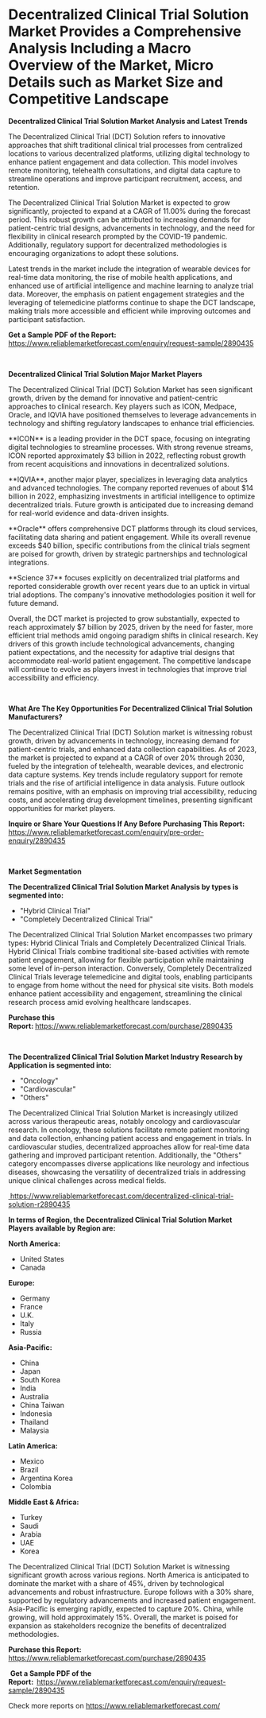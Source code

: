 <p><h1>Decentralized Clinical Trial Solution Market Provides a Comprehensive Analysis Including a Macro Overview of the Market, Micro Details such as Market Size and Competitive Landscape</h1></p><p><strong>Decentralized Clinical Trial Solution Market Analysis and Latest Trends</strong></p>
<p><p>The Decentralized Clinical Trial (DCT) Solution refers to innovative approaches that shift traditional clinical trial processes from centralized locations to various decentralized platforms, utilizing digital technology to enhance patient engagement and data collection. This model involves remote monitoring, telehealth consultations, and digital data capture to streamline operations and improve participant recruitment, access, and retention.</p><p>The Decentralized Clinical Trial Solution Market is expected to grow significantly, projected to expand at a CAGR of 11.00% during the forecast period. This robust growth can be attributed to increasing demands for patient-centric trial designs, advancements in technology, and the need for flexibility in clinical research prompted by the COVID-19 pandemic. Additionally, regulatory support for decentralized methodologies is encouraging organizations to adopt these solutions.</p><p>Latest trends in the market include the integration of wearable devices for real-time data monitoring, the rise of mobile health applications, and enhanced use of artificial intelligence and machine learning to analyze trial data. Moreover, the emphasis on patient engagement strategies and the leveraging of telemedicine platforms continue to shape the DCT landscape, making trials more accessible and efficient while improving outcomes and participant satisfaction.</p></p>
<p><strong>Get a Sample PDF of the Report:&nbsp;</strong> <a href="https://www.reliablemarketforecast.com/enquiry/request-sample/2890435?utm_campaign=2732&utm_medium=2&utm_source=Github&utm_content=ia&utm_term=14032025&utm_id=decentralized-clinical-trial-solution">https://www.reliablemarketforecast.com/enquiry/request-sample/2890435</a></p>
<p>&nbsp;</p>
<p><strong>Decentralized Clinical Trial Solution Major Market Players</strong></p>
<p><p>The Decentralized Clinical Trial (DCT) Solution Market has seen significant growth, driven by the demand for innovative and patient-centric approaches to clinical research. Key players such as ICON, Medpace, Oracle, and IQVIA have positioned themselves to leverage advancements in technology and shifting regulatory landscapes to enhance trial efficiencies.</p><p>**ICON** is a leading provider in the DCT space, focusing on integrating digital technologies to streamline processes. With strong revenue streams, ICON reported approximately $3 billion in 2022, reflecting robust growth from recent acquisitions and innovations in decentralized solutions.</p><p>**IQVIA**, another major player, specializes in leveraging data analytics and advanced technologies. The company reported revenues of about $14 billion in 2022, emphasizing investments in artificial intelligence to optimize decentralized trials. Future growth is anticipated due to increasing demand for real-world evidence and data-driven insights.</p><p>**Oracle** offers comprehensive DCT platforms through its cloud services, facilitating data sharing and patient engagement. While its overall revenue exceeds $40 billion, specific contributions from the clinical trials segment are poised for growth, driven by strategic partnerships and technological integrations.</p><p>**Science 37** focuses explicitly on decentralized trial platforms and reported considerable growth over recent years due to an uptick in virtual trial adoptions. The company's innovative methodologies position it well for future demand.</p><p>Overall, the DCT market is projected to grow substantially, expected to reach approximately $7 billion by 2025, driven by the need for faster, more efficient trial methods amid ongoing paradigm shifts in clinical research. Key drivers of this growth include technological advancements, changing patient expectations, and the necessity for adaptive trial designs that accommodate real-world patient engagement. The competitive landscape will continue to evolve as players invest in technologies that improve trial accessibility and efficiency.</p></p>
<p>&nbsp;</p>
<p><strong>What Are The Key Opportunities For Decentralized Clinical Trial Solution Manufacturers?</strong></p>
<p><p>The Decentralized Clinical Trial (DCT) Solution market is witnessing robust growth, driven by advancements in technology, increasing demand for patient-centric trials, and enhanced data collection capabilities. As of 2023, the market is projected to expand at a CAGR of over 20% through 2030, fueled by the integration of telehealth, wearable devices, and electronic data capture systems. Key trends include regulatory support for remote trials and the rise of artificial intelligence in data analysis. Future outlook remains positive, with an emphasis on improving trial accessibility, reducing costs, and accelerating drug development timelines, presenting significant opportunities for market players.</p></p>
<p><strong>Inquire or Share Your Questions If Any Before Purchasing This Report:</strong> <a href="https://www.reliablemarketforecast.com/enquiry/pre-order-enquiry/2890435?utm_campaign=2732&utm_medium=2&utm_source=Github&utm_content=ia&utm_term=14032025&utm_id=decentralized-clinical-trial-solution">https://www.reliablemarketforecast.com/enquiry/pre-order-enquiry/2890435</a></p>
<p>&nbsp;</p>
<p><strong>Market Segmentation</strong></p>
<p><strong>The Decentralized Clinical Trial Solution Market Analysis by types is segmented into:</strong></p>
<p><ul><li>"Hybrid Clinical Trial"</li><li>"Completely Decentralized Clinical Trial"</li></ul></p>
<p><p>The Decentralized Clinical Trial Solution Market encompasses two primary types: Hybrid Clinical Trials and Completely Decentralized Clinical Trials. Hybrid Clinical Trials combine traditional site-based activities with remote patient engagement, allowing for flexible participation while maintaining some level of in-person interaction. Conversely, Completely Decentralized Clinical Trials leverage telemedicine and digital tools, enabling participants to engage from home without the need for physical site visits. Both models enhance patient accessibility and engagement, streamlining the clinical research process amid evolving healthcare landscapes.</p></p>
<p><strong>Purchase this Report:&nbsp;</strong><a href="https://www.reliablemarketforecast.com/purchase/2890435?utm_campaign=2732&utm_medium=2&utm_source=Github&utm_content=ia&utm_term=14032025&utm_id=decentralized-clinical-trial-solution">https://www.reliablemarketforecast.com/purchase/2890435</a></p>
<p>&nbsp;</p>
<p><strong>The Decentralized Clinical Trial Solution Market Industry Research by Application is segmented into:</strong></p>
<p><ul><li>"Oncology"</li><li>"Cardiovascular"</li><li>"Others"</li></ul></p>
<p><p>The Decentralized Clinical Trial Solution Market is increasingly utilized across various therapeutic areas, notably oncology and cardiovascular research. In oncology, these solutions facilitate remote patient monitoring and data collection, enhancing patient access and engagement in trials. In cardiovascular studies, decentralized approaches allow for real-time data gathering and improved participant retention. Additionally, the "Others" category encompasses diverse applications like neurology and infectious diseases, showcasing the versatility of decentralized trials in addressing unique clinical challenges across medical fields.</p></p>
<p><a href="https://www.reliablemarketforecast.com/decentralized-clinical-trial-solution-r2890435?utm_campaign=2732&utm_medium=2&utm_source=Github&utm_content=ia&utm_term=14032025&utm_id=decentralized-clinical-trial-solution">&nbsp;https://www.reliablemarketforecast.com/decentralized-clinical-trial-solution-r2890435</a></p>
<p><strong>In terms of Region, the Decentralized Clinical Trial Solution Market Players available by Region are:</strong></p>
<p>
    <p> <strong> North America: </strong>
        <ul>
            <li>United States</li>
            <li>Canada</li>
        </ul>
        </p> 
    <p> <strong> Europe: </strong>
        <ul>
            <li>Germany</li>
            <li>France</li>
            <li>U.K.</li>
            <li>Italy</li>
            <li>Russia</li>
        </ul>
        </p> 
    <p> <strong> Asia-Pacific: </strong>
        <ul>
            <li>China</li>
            <li>Japan</li>
            <li>South Korea</li>
            <li>India</li>
            <li>Australia</li>
            <li>China Taiwan</li>
            <li>Indonesia</li>
            <li>Thailand</li>
            <li>Malaysia</li>
        </ul>
        </p> 
    <p> <strong> Latin America: </strong>
        <ul>
            <li>Mexico</li>
            <li>Brazil</li>
            <li>Argentina Korea</li>
            <li>Colombia</li>
        </ul>
        </p> 
    <p> <strong> Middle East & Africa: </strong>
        <ul>
            <li>Turkey</li>
            <li>Saudi</li>
            <li>Arabia</li>
            <li>UAE</li>
            <li>Korea</li>
        </ul>
    </p>
    </p>
<p><p>The Decentralized Clinical Trial (DCT) Solution Market is witnessing significant growth across various regions. North America is anticipated to dominate the market with a share of 45%, driven by technological advancements and robust infrastructure. Europe follows with a 30% share, supported by regulatory advancements and increased patient engagement. Asia-Pacific is emerging rapidly, expected to capture 20%. China, while growing, will hold approximately 15%. Overall, the market is poised for expansion as stakeholders recognize the benefits of decentralized methodologies.</p></p>
<p><strong>Purchase this Report: </strong><a href="https://www.reliablemarketforecast.com/purchase/2890435?utm_campaign=2732&utm_medium=2&utm_source=Github&utm_content=ia&utm_term=14032025&utm_id=decentralized-clinical-trial-solution">https://www.reliablemarketforecast.com/purchase/2890435</a></p>
<p>&nbsp;<strong>Get a Sample PDF of the Report:&nbsp;&nbsp;</strong><a href="https://www.reliablemarketforecast.com/enquiry/request-sample/2890435?utm_campaign=2732&utm_medium=2&utm_source=Github&utm_content=ia&utm_term=14032025&utm_id=decentralized-clinical-trial-solution">https://www.reliablemarketforecast.com/enquiry/request-sample/2890435</a></p>
<p><strong></strong></p>
<p>Check more reports on <a href="https://www.reliablemarketforecast.com/?utm_campaign=2732&utm_medium=2&utm_source=Github&utm_content=ia&utm_term=14032025&utm_id=decentralized-clinical-trial-solution">https://www.reliablemarketforecast.com/</a></p>